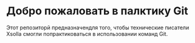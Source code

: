 # Добро пожаловать в палктику Git
Этот репозиторй предназначендля того, чтобы технические писатели Xsolla смогли попрактиковаться в использовании команд Git.
